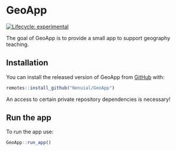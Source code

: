 
<!-- README.md is generated from README.Rmd. Please edit that file -->

# GeoApp

<!-- badges: start -->

[![Lifecycle:
experimental](https://img.shields.io/badge/lifecycle-experimental-orange.svg)](https://www.tidyverse.org/lifecycle/#experimental)
<!-- badges: end -->

The goal of GeoApp is to provide a small app to support geography
teaching.

## Installation

You can install the released version of GeoApp from
[GitHub](https://github.com) with:

``` r
remotes::install_github("Nenuial/GeoApp")
```

An access to certain private repository dependencies is necessary!

## Run the app

To run the app use:

``` r
GeoApp::run_app()
```
